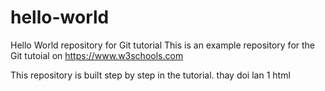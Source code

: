 # hello-world
Hello World repository for Git tutorial
This is an example repository for the Git tutoial on https://www.w3schools.com

This repository is built step by step in the tutorial.
thay doi lan 1 html
